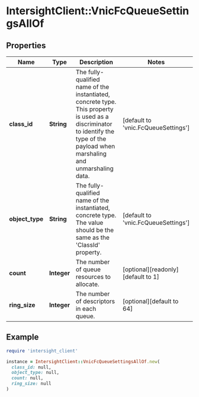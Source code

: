 # IntersightClient::VnicFcQueueSettingsAllOf

## Properties

| Name | Type | Description | Notes |
| ---- | ---- | ----------- | ----- |
| **class_id** | **String** | The fully-qualified name of the instantiated, concrete type. This property is used as a discriminator to identify the type of the payload when marshaling and unmarshaling data. | [default to &#39;vnic.FcQueueSettings&#39;] |
| **object_type** | **String** | The fully-qualified name of the instantiated, concrete type. The value should be the same as the &#39;ClassId&#39; property. | [default to &#39;vnic.FcQueueSettings&#39;] |
| **count** | **Integer** | The number of queue resources to allocate. | [optional][readonly][default to 1] |
| **ring_size** | **Integer** | The number of descriptors in each queue. | [optional][default to 64] |

## Example

```ruby
require 'intersight_client'

instance = IntersightClient::VnicFcQueueSettingsAllOf.new(
  class_id: null,
  object_type: null,
  count: null,
  ring_size: null
)
```

